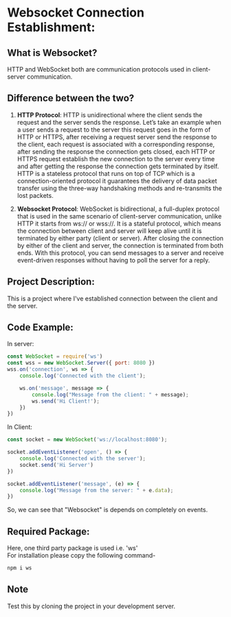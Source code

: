 
# __Websocket Connection Establishment:__

## __What is Websocket?__
HTTP and WebSocket both are communication protocols used in client-server communication.

## __Difference between the two?__
1. __HTTP Protocol__: HTTP is unidirectional where the client sends the request and the server sends the response. Let’s take an example when a user sends a request to the server this request goes in the form of HTTP or HTTPS, after receiving a request server send the response to the client, each request is associated with a corresponding response, after sending the response the connection gets closed, each HTTP or HTTPS request establish the new connection to the server every time and after getting the response the connection gets terminated by itself. 
HTTP is a stateless protocol that runs on top of TCP which is a connection-oriented protocol it guarantees the delivery of data packet transfer using the three-way handshaking methods and re-transmits the lost packets.   

2. __Websocket Protocol__: WebSocket is bidirectional, a full-duplex protocol that is used in the same scenario of client-server communication, unlike HTTP it starts from ws:// or wss://. It is a stateful protocol, which means the connection between client and server will keep alive until it is terminated by either party (client or server). After closing the connection by either of the client and server, the connection is terminated from both ends. 
With this protocol, you can send messages to a server and receive event-driven responses without having to poll the server for a reply.
## __Project Description:__

This is a project where I've established connection between the client and the server.

## __Code Example:__
In server:
```js
const WebSocket = require('ws')
const wss = new WebSocket.Server({ port: 8080 })
wss.on('connection', ws => {
    console.log('Connected with the client');

    ws.on('message', message => {
        console.log("Message from the client: " + message);
        ws.send('Hi Client!');
    })
})
```

In Client:
```js
const socket = new WebSocket('ws://localhost:8080');

socket.addEventListener('open', () => {
    console.log('Connected with the server');
    socket.send('Hi Server')
})

socket.addEventListener('message', (e) => {
    console.log("Message from the server: " + e.data);
})
```

So, we can see that "Websocket" is depends on completely on events.

## Required Package:
Here, one third party package is used i.e. 'ws'  
For installation please copy the following command-

```js
npm i ws
```

## Note
Test this by cloning the project in your development server.